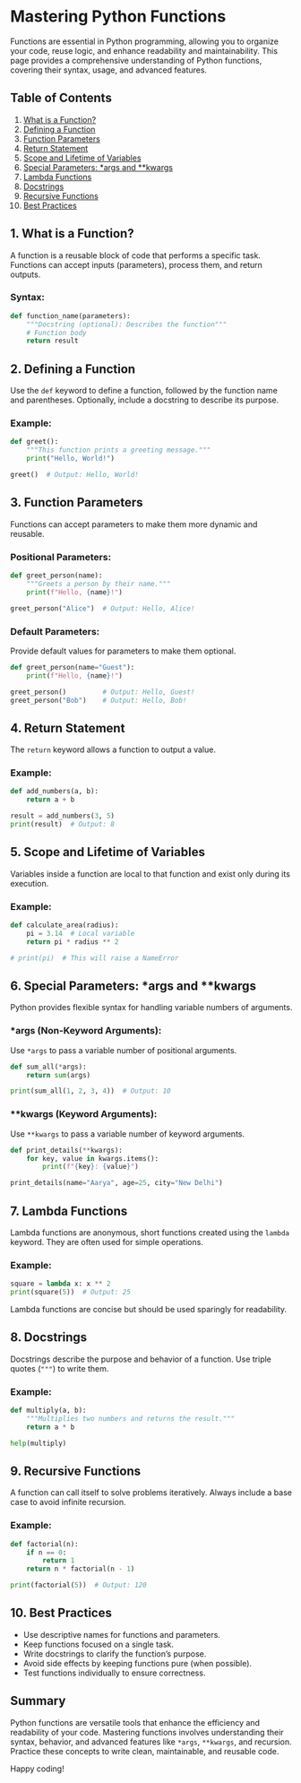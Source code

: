 # Mastering Python Functions

Functions are essential in Python programming, allowing you to organize your code, reuse logic, and enhance readability and maintainability. This page provides a comprehensive understanding of Python functions, covering their syntax, usage, and advanced features.

## Table of Contents
1. [What is a Function?](#1-what-is-a-function)
2. [Defining a Function](#2-defining-a-function)
3. [Function Parameters](#3-function-parameters)
4. [Return Statement](#4-return-statement)
5. [Scope and Lifetime of Variables](#5-scope-and-lifetime-of-variables)
6. [Special Parameters: *args and **kwargs](#6-special-parameters-args-and-kwargs)
7. [Lambda Functions](#7-lambda-functions)
8. [Docstrings](#8-docstrings)
9. [Recursive Functions](#9-recursive-functions)
10. [Best Practices](#10-best-practices)

## 1. What is a Function?
A function is a reusable block of code that performs a specific task. Functions can accept inputs (parameters), process them, and return outputs.

### Syntax:
```python
def function_name(parameters):
    """Docstring (optional): Describes the function"""
    # Function body
    return result
```

## 2. Defining a Function
Use the `def` keyword to define a function, followed by the function name and parentheses. Optionally, include a docstring to describe its purpose.

### Example:
```python
def greet():
    """This function prints a greeting message."""
    print("Hello, World!")

greet()  # Output: Hello, World!
```

## 3. Function Parameters
Functions can accept parameters to make them more dynamic and reusable.

### Positional Parameters:
```python
def greet_person(name):
    """Greets a person by their name."""
    print(f"Hello, {name}!")

greet_person("Alice")  # Output: Hello, Alice!
```

### Default Parameters:
Provide default values for parameters to make them optional.
```python
def greet_person(name="Guest"):
    print(f"Hello, {name}!")

greet_person()         # Output: Hello, Guest!
greet_person("Bob")    # Output: Hello, Bob!
```

## 4. Return Statement
The `return` keyword allows a function to output a value.

### Example:
```python
def add_numbers(a, b):
    return a + b

result = add_numbers(3, 5)
print(result)  # Output: 8
```

## 5. Scope and Lifetime of Variables
Variables inside a function are local to that function and exist only during its execution.

### Example:
```python
def calculate_area(radius):
    pi = 3.14  # Local variable
    return pi * radius ** 2

# print(pi)  # This will raise a NameError
```

## 6. Special Parameters: *args and **kwargs
Python provides flexible syntax for handling variable numbers of arguments.

### *args (Non-Keyword Arguments):
Use `*args` to pass a variable number of positional arguments.
```python
def sum_all(*args):
    return sum(args)

print(sum_all(1, 2, 3, 4))  # Output: 10
```

### **kwargs (Keyword Arguments):
Use `**kwargs` to pass a variable number of keyword arguments.
```python
def print_details(**kwargs):
    for key, value in kwargs.items():
        print(f"{key}: {value}")

print_details(name="Aarya", age=25, city="New Delhi")
```

## 7. Lambda Functions
Lambda functions are anonymous, short functions created using the `lambda` keyword. They are often used for simple operations.

### Example:
```python
square = lambda x: x ** 2
print(square(5))  # Output: 25
```

Lambda functions are concise but should be used sparingly for readability.

## 8. Docstrings
Docstrings describe the purpose and behavior of a function. Use triple quotes (`"""`) to write them.

### Example:
```python
def multiply(a, b):
    """Multiplies two numbers and returns the result."""
    return a * b

help(multiply)
```

## 9. Recursive Functions
A function can call itself to solve problems iteratively. Always include a base case to avoid infinite recursion.

### Example:
```python
def factorial(n):
    if n == 0:
        return 1
    return n * factorial(n - 1)

print(factorial(5))  # Output: 120
```

## 10. Best Practices
- Use descriptive names for functions and parameters.
- Keep functions focused on a single task.
- Write docstrings to clarify the function’s purpose.
- Avoid side effects by keeping functions pure (when possible).
- Test functions individually to ensure correctness.

## Summary
Python functions are versatile tools that enhance the efficiency and readability of your code. Mastering functions involves understanding their syntax, behavior, and advanced features like `*args`, `**kwargs`, and recursion. Practice these concepts to write clean, maintainable, and reusable code.

Happy coding!
